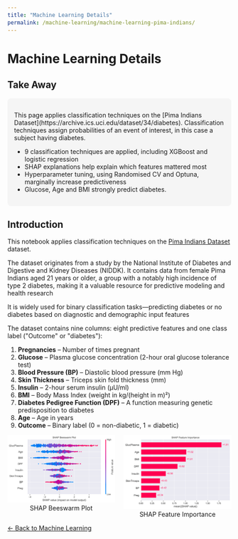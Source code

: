 ```yaml
---
title: "Machine Learning Details"
permalink: /machine-learning/machine-learning-pima-indians/
---
```


# Machine Learning Details

## Take Away

<div style="background-color: #f5f5f5; padding: 15px; border-radius: 8px;">

<p>
This page applies classification techniques on the [Pima Indians Dataset](https://archive.ics.uci.edu/dataset/34/diabetes). Classification techniques assign probabilities of an event of interest, in this case a subject having diabetes.
</p>
<ul>
  <li>9 classification techniques are applied, including XGBoost and logistic regression</li>
  <li>SHAP explanations help explain which features mattered most</li>
  <li>Hyperparameter tuning, using Randomised CV and Optuna, marginally increase predictiveness</li>
  <li>Glucose, Age and BMI strongly predict diabetes.</li>
</ul>
</div>

## Introduction
This notebook applies classification techniques on the [Pima Indians Dataset](https://archive.ics.uci.edu/dataset/34/diabetes) dataset.

The dataset originates from a study by the National Institute of Diabetes and Digestive and Kidney Diseases (NIDDK). It contains data from female Pima Indians aged 21 years or older, a group with a notably high incidence of type 2 diabetes, making it a valuable resource for predictive modeling and health research 

It is widely used for binary classification tasks—predicting diabetes or no diabetes based on diagnostic and demographic input features

The dataset contains nine columns: eight predictive features and one class label ("Outcome" or "diabetes"):

1. **Pregnancies** – Number of times pregnant  
2. **Glucose** – Plasma glucose concentration (2-hour oral glucose tolerance test)  
3. **Blood Pressure (BP)** – Diastolic blood pressure (mm Hg)  
4. **Skin Thickness** – Triceps skin fold thickness (mm)  
5. **Insulin** – 2-hour serum insulin (µU/ml)  
6. **BMI** – Body Mass Index (weight in kg/(height in m)²)  
7. **Diabetes Pedigree Function (DPF)** – A function measuring genetic predisposition to diabetes  
8. **Age** – Age in years  
9. **Outcome** – Binary label (0 = non-diabetic, 1 = diabetic)  

<div style="display: flex; justify-content: center; gap: 20px; align-items: flex-start;">
  <figure style="text-align: center; margin: 0;">
    <img src="https://raw.githubusercontent.com/MarkThackham/MarkThackham.github.io/main/Portfolio/machine-learning/pima-indians/pima_indians-shap_beeswarm.png"
         alt="SHAP Beeswarm"
         width="350">
    <figcaption>SHAP Beeswarm Plot</figcaption>
  </figure>

  <figure style="text-align: center; margin: 0;">
    <img src="https://raw.githubusercontent.com/MarkThackham/MarkThackham.github.io/main/Portfolio/machine-learning/pima-indians/pima_indians-shap_feature_importance.png"
         alt="SHAP Feature Importance"
         width="350">
    <figcaption>SHAP Feature Importance</figcaption>
  </figure>
</div>


[← Back to Machine Learning](/machine-learning/)